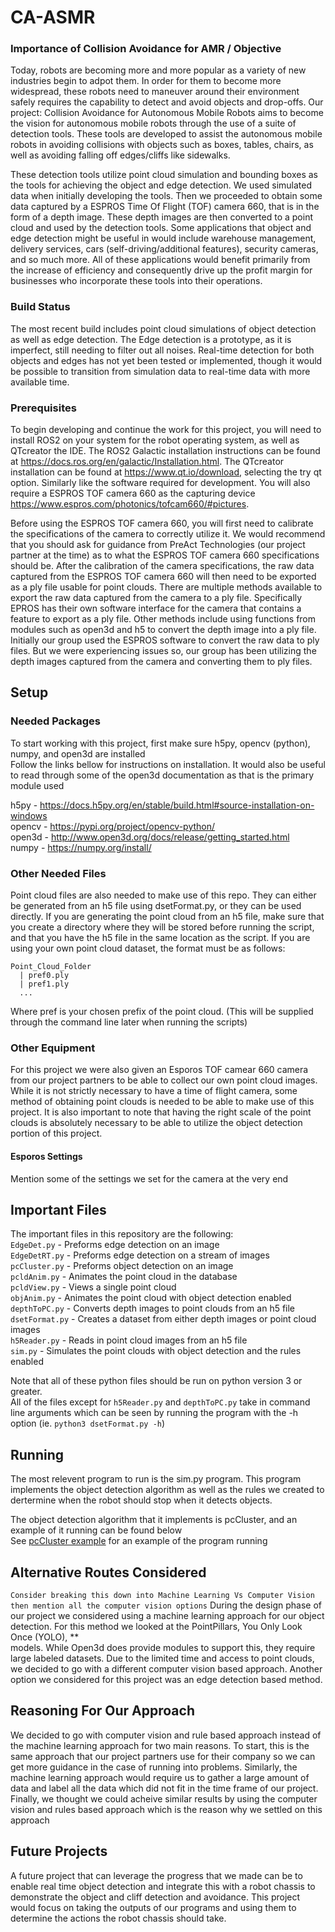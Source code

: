 # CA-ASMR

### Importance of Collision Avoidance for AMR / Objective

Today, robots are becoming more and more popular as a variety of new industries begin to adpot them. In order for them to become more widespread, these robots need to maneuver around their environment safely requires the capability to detect and avoid objects and drop-offs. Our project: Collision Avoidance for Autonomous Mobile Robots aims to become the vision for autonomous mobile robots through the use of a suite of detection tools. These tools are developed to assist the autonomous mobile robots in avoiding collisions with objects such as boxes, tables, chairs, as well as avoiding falling off edges/cliffs like sidewalks. 

These detection tools utilize point cloud simulation and bounding boxes as the tools for achieving the object and edge detection. We used simulated data when initially developing the tools. Then we proceeded to obtain some data captured by a ESPROS Time Of Flight (TOF) camera 660, that is in the form of a depth image. These depth images are then converted to a point cloud and used by the detection tools. Some applications that object and edge detection might be useful in would include warehouse management, delivery services, cars (self-driving/additional features), security cameras, and so much more. All of these applications would benefit primarily from the increase of efficiency and consequently drive up the profit margin for businesses who incorporate these tools into their operations.

### Build Status
The most recent build includes point cloud simulations of object detection as well as edge detection. The Edge detection is a prototype, as it is imperfect, still needing to filter out all noises. Real-time detection for both objects and edges has not yet been tested or implemented, though it would be possible to transition from simulation data to real-time data with more available time.

### Prerequisites

To begin developing and continue the work for this project, you will need to install ROS2 on your system for the robot operating system, as well as QTcreator the IDE. The ROS2 Galactic installation instructions can be found at https://docs.ros.org/en/galactic/Installation.html. The QTcreator installation can be found at https://www.qt.io/download, selecting the try qt option. Similarly like the software required for development. You will also require a ESPROS TOF camera 660 as the capturing device https://www.espros.com/photonics/tofcam660/#pictures. 

Before using the ESPROS TOF camera 660, you will first need to calibrate the specifications of the camera to correctly utilize it. We would recommend that you should ask for guidance from PreAct Technologies (our project partner at the time) as to what the ESPROS TOF camera 660 specifications should be. After the calibration of the camera specifications, the raw data captured from the ESPROS TOF camera 660 will then need to be exported as a ply file usable for point clouds. There are multiple methods available to export the raw data captured from the camera to a ply file. Specifically EPROS has their own software interface for the camera that contains a feature to export as a ply file. Other methods include using functions from modules such as open3d and h5 to convert the depth image into a ply file. Initially our group used the ESPROS software to convert the raw data to ply files. But we were experiencing issues so, our group has been utilizing the depth images captured from the camera and converting them to ply files.

## Setup
### Needed Packages
To start working with this project, first make sure h5py, opencv (python), numpy, and open3d are installed <br>
Follow the links bellow for instructions on installation. It would also be useful to read through some of the open3d documentation as that is the primary module used

h5py - https://docs.h5py.org/en/stable/build.html#source-installation-on-windows <br>
opencv - https://pypi.org/project/opencv-python/ <br>
open3d - http://www.open3d.org/docs/release/getting_started.html <br>
numpy - https://numpy.org/install/ <br>

### Other Needed Files
Point cloud files are also needed to make use of this repo. They can either be generated from an h5 file using dsetFormat.py, or they can be used directly. If you are generating the point cloud from an h5 file, make sure that you create a directory where they will be stored before running the script, and that you have the h5 file in the same location as the script. If you are using your own point cloud dataset, the format must be as follows:
```
Point_Cloud_Folder
  | pref0.ply
  | pref1.ply
  ...
```
Where pref is your chosen prefix of the point cloud. (This will be supplied through the command line later when running the scripts)

### Other Equipment
For this project we were also given an Esporos TOF camear 660 camera from our project partners to be able to collect our own point cloud images. While it is not strictly necessary to have a time of flight camera, some method of obtaining point clouds is needed to be able to make use of this project. It is also important to note that having the right scale of the point clouds is absolutely necessary to be able to utilize the object detection portion of this project.  

#### Esporos Settings
Mention some of the settings we set for the camera at the very end

## Important Files
The important files in this repository are the following: <br>
  `EdgeDet.py` - Preforms edge detection on an image <br>
  `EdgeDetRT.py` - Preforms edge detection on a stream of images <br>
  `pcCluster.py` - Preforms object detection on an image <br>
  `pcldAnim.py` - Animates the point cloud in the database <br>
  `pcldView.py` - Views a single point cloud <br>
  `objAnim.py` - Animates the point cloud with object detection enabled <br>
  `depthToPC.py` - Converts depth images to point clouds from an h5 file<br>
  `dsetFormat.py` - Creates a dataset from either depth images or point cloud images <br>
  `h5Reader.py` - Reads in point cloud images from an h5 file <br>
  `sim.py` - Simulates the point clouds with object detection and the rules enabled <br>
  
Note that all of these python files should be run on python version 3 or greater. <br>
All of the files except for `h5Reader.py` and `depthToPC.py` take in command line arguments which can be seen by running the program with the -h option (ie. `python3 dsetFormat.py -h`)<br>


## Running
The most relevent program to run is the sim.py program. This program implements the object detection algorithm as well as the rules we created to dertermine when the robot should stop when it detects objects. <br>

The object detection algorithm that it implements is pcCluster, and an example of it running can be found below <br>
See [pcCluster example](https://github.com/jwright303/CA-ASMR/blob/main/OBJREAD.md) for an example of the program running

## Alternative Routes Considered
`Consider breaking this down into Machine Learning Vs Computer Vision then mention all the computer vision options`
During the design phase of our project we considered using a machine learning approach for our object detection. For this method we looked at the PointPillars, You Only Look Once (YOLO), ** <br>
models. While Open3d does provide modules to support this, they require large labeled datasets. Due to the limited time and access to point clouds, we decided to go with a different computer vision based approach. Another option we considered for this project was an edge detection based method.


## Reasoning For Our Approach
We decided to go with computer vision and rule based approach instead of the machine learning approach for two main reasons. To start, this is the same approach that our project partners use for their company so we can get more guidance in the case of running into problems. Similarly, the machine learning approach would require us to gather a large amount of data and label all the data which did not fit in the time frame of our project. Finally, we thought we could acheive similar results by using the computer vision and rules based approach which is the reason why we settled on this approach

## Future Projects
A future project that can leverage the progress that we made can be to enable real time object detection and integrate this with a robot chassis to demonstrate the object and cliff detection and avoidance. This project would focus on taking the outputs of our programs and using them to determine the actions the robot chassis should take. 
